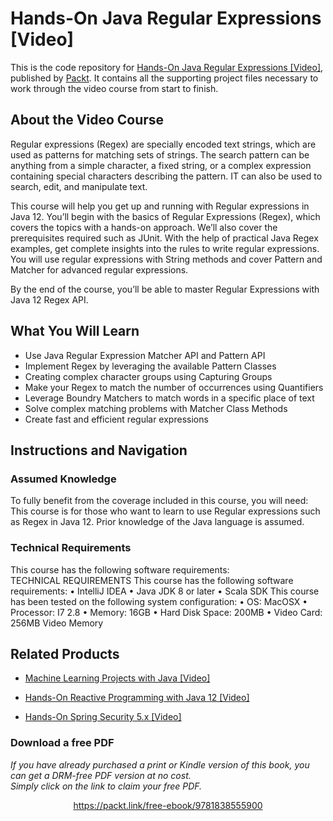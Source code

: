 # Hands-On Java Regular Expressions [Video]
This is the code repository for [Hands-On Java Regular Expressions [Video]](https://www.packtpub.com/application-development/hands-java-regular-expressions-video?utm_source=github&utm_medium=repository&utm_campaign=9781838555900), published by [Packt](https://www.packtpub.com/?utm_source=github). It contains all the supporting project files necessary to work through the video course from start to finish.
## About the Video Course
Regular expressions (Regex) are specially encoded text strings, which are used as patterns for matching sets of strings. The search pattern can be anything from a simple character, a fixed string, or a complex expression containing special characters describing the pattern. IT can also be used to search, edit, and manipulate text.

This course will help you get up and running with Regular expressions in Java 12. You’ll begin with the basics of Regular Expressions (Regex), which covers the topics with a hands-on approach. We’ll also cover the prerequisites required such as JUnit. With the help of practical Java Regex examples, get complete insights into the rules to write regular expressions. You will use regular expressions with String methods and cover Pattern and Matcher for advanced regular expressions.

By the end of the course, you’ll be able to master Regular Expressions with Java 12 Regex API.

<H2>What You Will Learn</H2>
<DIV class=book-info-will-learn-text>
<UL>
<LI><SPAN id=what_you_will_learn_c class=sugar_field>Use Java Regular Expression Matcher API and Pattern API<BR></SPAN>
<LI><SPAN id=what_you_will_learn_c class=sugar_field>Implement Regex by leveraging the available Pattern Classes<BR></SPAN>
<LI><SPAN id=what_you_will_learn_c class=sugar_field>Creating complex character groups using Capturing Groups<BR></SPAN>
<LI><SPAN id=what_you_will_learn_c class=sugar_field>Make your Regex to match the number of occurrences using Quantifiers<BR></SPAN>
<LI><SPAN id=what_you_will_learn_c class=sugar_field>Leverage Boundry Matchers to match words in a specific place of text<BR></SPAN>
<LI><SPAN id=what_you_will_learn_c class=sugar_field>Solve complex matching problems with Matcher Class Methods<BR></SPAN>
<LI><SPAN id=what_you_will_learn_c class=sugar_field>Create fast and efficient regular expressions</SPAN> </LI></UL></DIV>

## Instructions and Navigation
### Assumed Knowledge
To fully benefit from the coverage included in this course, you will need:<br/>
This course is for those who want to learn to use Regular expressions such as Regex in Java 12. Prior knowledge of the Java language is assumed.
### Technical Requirements
This course has the following software requirements:<br/>
TECHNICAL REQUIREMENTS
This course has the following software requirements:
	•	IntelliJ IDEA
	•	Java JDK 8 or later
	•	Scala SDK
This course has been tested on the following system configuration:
	•	OS: MacOSX 
	•	Processor: I7 2.8
	•	Memory: 16GB
	•	Hard Disk Space: 200MB
	•	Video Card: 256MB Video Memory



## Related Products
* [Machine Learning Projects with Java [Video]](https://www.packtpub.com/big-data-and-business-intelligence/machine-learning-projects-java-video?utm_source=github&utm_medium=repository&utm_campaign=9781789612455)

* [Hands-On Reactive Programming with Java 12 [Video]](https://www.packtpub.com/application-development/hands-reactive-programming-java-12-video?utm_source=github&utm_medium=repository&utm_campaign=9781789808773)

* [Hands-On Spring Security 5.x [Video]](https://www.packtpub.com/application-development/hands-spring-security-5x-video?utm_source=github&utm_medium=repository&utm_campaign=9781789802931)

### Download a free PDF

 <i>If you have already purchased a print or Kindle version of this book, you can get a DRM-free PDF version at no cost.<br>Simply click on the link to claim your free PDF.</i>
<p align="center"> <a href="https://packt.link/free-ebook/9781838555900">https://packt.link/free-ebook/9781838555900 </a> </p>